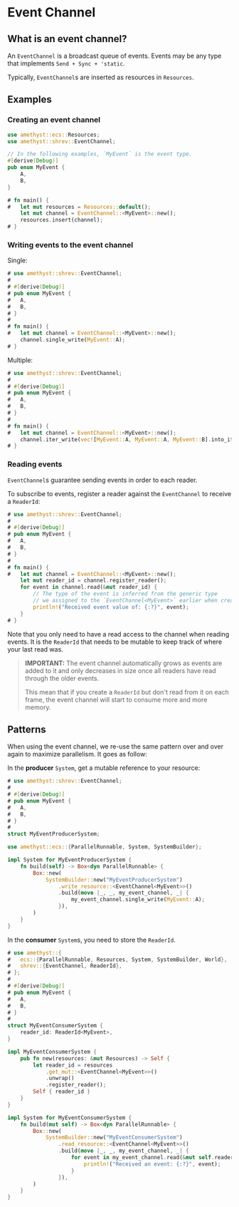 # Event Channel

## What is an event channel?

An `EventChannel` is a broadcast queue of events. Events may be any type that implements `Send + Sync + 'static`.

Typically, `EventChannel`s are inserted as resources in `Resources`.

## Examples

### Creating an event channel

```rust
use amethyst::ecs::Resources;
use amethyst::shrev::EventChannel;

// In the following examples, `MyEvent` is the event type.
#[derive(Debug)]
pub enum MyEvent {
    A,
    B,
}

# fn main() {
#   let mut resources = Resources::default();
    let mut channel = EventChannel::<MyEvent>::new();
    resources.insert(channel);
# }
```

### Writing events to the event channel

Single:

```rust
# use amethyst::shrev::EventChannel;
# 
# #[derive(Debug)]
# pub enum MyEvent {
#   A,
#   B,
# }
# 
# fn main() {
#   let mut channel = EventChannel::<MyEvent>::new();
    channel.single_write(MyEvent::A);
# }
```

Multiple:

```rust
# use amethyst::shrev::EventChannel;
# 
# #[derive(Debug)]
# pub enum MyEvent {
#   A,
#   B,
# }
# 
# fn main() {
#   let mut channel = EventChannel::<MyEvent>::new();
    channel.iter_write(vec![MyEvent::A, MyEvent::A, MyEvent::B].into_iter());
# }
```

### Reading events

`EventChannel`s guarantee sending events in order to each reader.

To subscribe to events, register a reader against the `EventChannel` to receive a `ReaderId`:

```rust
# use amethyst::shrev::EventChannel;
# 
# #[derive(Debug)]
# pub enum MyEvent {
#   A,
#   B,
# }
# 
# fn main() {
#   let mut channel = EventChannel::<MyEvent>::new();
    let mut reader_id = channel.register_reader();
    for event in channel.read(&mut reader_id) {
        // The type of the event is inferred from the generic type
        // we assigned to the `EventChannel<MyEvent>` earlier when creating it.
        println!("Received event value of: {:?}", event);
    }
# }
```

Note that you only need to have a read access to the channel when reading events.
It is the `ReaderId` that needs to be mutable to keep track of where your last read was.

> **IMPORTANT:** The event channel automatically grows as events are added to it and only decreases in size once all readers have read through the older events.
>
> This mean that if you create a `ReaderId` but don't read from it on each frame, the event channel will start to consume more and more memory.

## Patterns

When using the event channel, we re-use the same pattern over and over again to maximize parallelism.
It goes as follow:

In the **producer** `System`, get a mutable reference to your resource:

```rust
# use amethyst::shrev::EventChannel;
# 
# #[derive(Debug)]
# pub enum MyEvent {
#   A,
#   B,
# }
# 
struct MyEventProducerSystem;

use amethyst::ecs::{ParallelRunnable, System, SystemBuilder};

impl System for MyEventProducerSystem {
    fn build(self) -> Box<dyn ParallelRunnable> {
        Box::new(
            SystemBuilder::new("MyEventProducerSystem")
                .write_resource::<EventChannel<MyEvent>>()
                .build(move |_, _, my_event_channel, _| {
                    my_event_channel.single_write(MyEvent::A);
                }),
        )
    }
}
```

In the **consumer** `System`s, you need to store the `ReaderId`.

```rust
# use amethyst::{
#   ecs::{ParallelRunnable, Resources, System, SystemBuilder, World},
#   shrev::{EventChannel, ReaderId},
# };
# 
# #[derive(Debug)]
# pub enum MyEvent {
#   A,
#   B,
# }
# 
struct MyEventConsumerSystem {
    reader_id: ReaderId<MyEvent>,
}

impl MyEventConsumerSystem {
    pub fn new(resources: &mut Resources) -> Self {
        let reader_id = resources
            .get_mut::<EventChannel<MyEvent>>()
            .unwrap()
            .register_reader();
        Self { reader_id }
    }
}

impl System for MyEventConsumerSystem {
    fn build(mut self) -> Box<dyn ParallelRunnable> {
        Box::new(
            SystemBuilder::new("MyEventConsumerSystem")
                .read_resource::<EventChannel<MyEvent>>()
                .build(move |_, _, my_event_channel, _| {
                    for event in my_event_channel.read(&mut self.reader_id) {
                        println!("Received an event: {:?}", event);
                    }
                }),
        )
    }
}
```
